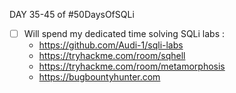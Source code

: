 DAY 35-45 of #50DaysOfSQLi
* [ ] Will spend my dedicated time solving SQLi labs :
  - https://github.com/Audi-1/sqli-labs 
  - https://tryhackme.com/room/sqhell
  - https://tryhackme.com/room/metamorphosis
  - https://bugbountyhunter.com 
